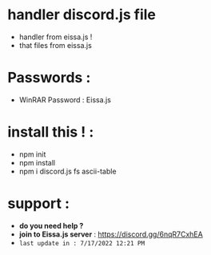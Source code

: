 # handler discord.js file
- handler from eissa.js !
- that files from eissa.js
# Passwords :
- WinRAR Password : Eissa.js
# install this ! :
- npm init
- npm install
- npm i discord.js fs ascii-table

# support :
- **do you need help ?**
- **join to Eissa.js server** : https://discord.gg/6nqR7CxhEA
- `last update in : 7/17/2022 12:21 PM`
